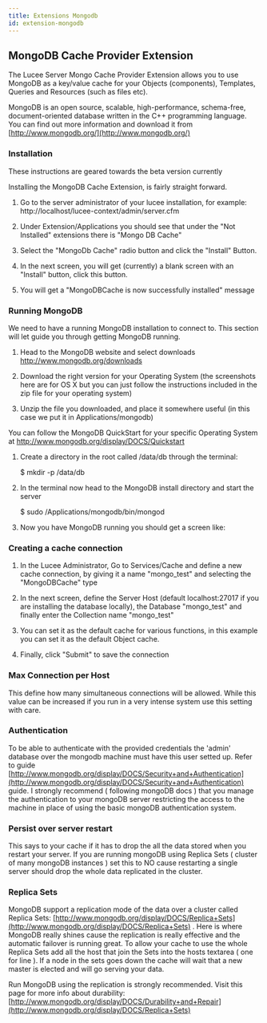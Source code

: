 ```yaml
---
title: Extensions Mongodb
id: extension-mongodb
---
```


## MongoDB Cache Provider Extension ##

The Lucee Server Mongo Cache Provider Extension allows you to use MongoDB as a key/value cache for your Objects (components), Templates, Queries and Resources (such as files etc).

MongoDB is an open source, scalable, high-performance, schema-free, document-oriented database written in the C++ programming language. You can find out more information and download it from [http://www.mongodb.org/](http://www.mongodb.org/)

### Installation ###

These instructions are geared towards the beta version currently

Installing the MongoDB Cache Extension, is fairly straight forward.

1. Go to the server administrator of your lucee installation, for example: http://localhost/lucee-context/admin/server.cfm

1. Under Extension/Applications you should see that under the "Not Installed" extensions there is "Mongo DB Cache"

1. Select the "MongoDb Cache" radio button and click the "Install" Button.

1. In the next screen, you will get (currently) a blank screen with an "Install" button, click this button.

1. You will get a "MongoDBCache is now successfully installed" message

### Running MongoDB ###

We need to have a running MongoDB installation to connect to. This section will let guide you through getting MongoDB running.

1. Head to the MongoDB website and select downloads http://www.mongodb.org/downloads

1. Download the right version for your Operating System (the screenshots here are for OS X but you can just follow the instructions included in the zip file for your operating system)

1. Unzip the file you downloaded, and place it somewhere useful (in this case we put it in Applications/mongodb)

You can follow the MongoDB QuickStart for your specific Operating System at http://www.mongodb.org/display/DOCS/Quickstart

1. Create a directory in the root called /data/db through the terminal:

	$ mkdir -p /data/db

1. In the terminal now head to the MongoDB install directory and start the server

	$ sudo /Applications/mongodb/bin/mongod

1. Now you have MongoDB running you should get a screen like:

### Creating a cache connection ###

1. In the Lucee Administrator, Go to Services/Cache and define a new cache connection, by giving it a name "mongo_test" and selecting the "MongoDBCache" type

1. In the next screen, define the Server Host (default localhost:27017 if you are installing the database locally), the Database "mongo_test" and finally enter the Collection name "mongo_test"

1. You can set it as the default cache for various functions, in this example you can set it as the default Object cache.

1. Finally, click "Submit" to save the connection

### Max Connection per Host ###

This define how many simultaneous connections will be allowed. While this value can be increased if you run in a very intense system use this setting with care.

### Authentication ###

To be able to authenticate with the provided credentials the 'admin' database over the mongodb machine must have this user setted up. Refer to guide [http://www.mongodb.org/display/DOCS/Security+and+Authentication](http://www.mongodb.org/display/DOCS/Security+and+Authentication) guide. I strongly recommend ( following mongoDB docs ) that you manage the authentication to your mongoDB server restricting the access to the machine in place of using the basic mongoDB authentication system.

### Persist over server restart ###

This says to your cache if it has to drop the all the data stored when you restart your server. If you are running mongoDB using Replica Sets ( cluster of many mongoDB instances ) set this to NO cause restarting a single server should drop the whole data replicated in the cluster.

### Replica Sets ###

MongoDB support a replication mode of the data over a cluster called Replica Sets: [http://www.mongodb.org/display/DOCS/Replica+Sets](http://www.mongodb.org/display/DOCS/Replica+Sets) . Here is where MongoDB really shines cause the replication is really effective and the automatic failover is running great. To allow your cache to use the whole Replica Sets add all the host that join the Sets into the hosts textarea ( one for line ). If a node in the sets goes down the cache will wait that a new master is elected and will go serving your data.

Run MongoDB using the replication is strongly recommended. Visit this page for more info about durability: [http://www.mongodb.org/display/DOCS/Durability+and+Repair](http://www.mongodb.org/display/DOCS/Replica+Sets)
